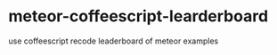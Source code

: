 meteor-coffeescript-learderboard
================================

use coffeescript recode leaderboard of meteor examples
